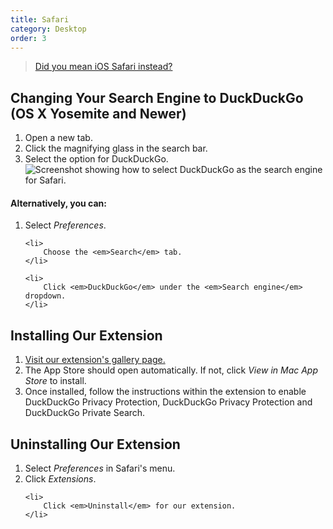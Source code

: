 ```yaml
---
title: Safari
category: Desktop
order: 3
---
```


> <a class="button" href="/mobile/safari-ios">Did you mean iOS Safari instead?</a>

<h2>Changing Your Search Engine to DuckDuckGo (OS X Yosemite and Newer)</h2>
<ol>
    <li>
        Open a new tab.
    </li>
    <li>
        Click the magnifying glass in the search bar.
    </li>
    <li>
        Select the option for DuckDuckGo.
        <br>
        <img alt="Screenshot showing how to select DuckDuckGo as the search engine for Safari." src="{{ site.baseurl }}/images/duckduckgo-default-in-safari.jpg" />
    </li>
</ol>

<h4>Alternatively, you can:</h4>
<ol>
    <li>
        Select <em>Preferences</em>.
    </li>

    <li>
        Choose the <em>Search</em> tab.
    </li>

    <li>
        Click <em>DuckDuckGo</em> under the <em>Search engine</em> dropdown.
    </li>
</ol>

<h2>Installing Our Extension</h2>
<ol>
    <li>
        <a href="https://apps.apple.com/us/app/duckduckgo-privacy-essentials/id1482920575">Visit our extension's gallery page.</a>
    </li>
    <li>
        The App Store should open automatically. If not, click <em>View in Mac App Store</em> to install.
        <!--<img alt="Screenshot of Safari's extensions gallery showing the DuckDuckGo extension." src="{{ site.baseurl }}/images/13f52d6ed7bb7ae14a9697f9c2d732e7.png" />-->
    </li>
    <li>
        Once installed, follow the instructions within the extension to enable DuckDuckGo Privacy Protection, DuckDuckGo Privacy Protection and DuckDuckGo Private Search.
    </li>
</ol>

<h2 id="uninstall">Uninstalling Our Extension</h2>
<ol>
    <li>
        Select <em>Preferences</em> in Safari's menu.
    </li>
    <li>
        Click <em>Extensions</em>.
    </li>

    <li>
        Click <em>Uninstall</em> for our extension.
    </li>
</ol>
